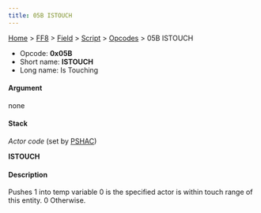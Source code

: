 ```yaml
---
title: 05B ISTOUCH
---
```


[Home](../../../../Main%20Page.md) > [FF8](../../../../FF8.md) > [Field](../../../Field.md) > [Script](../../Script.md) > [Opcodes](../Opcodes.md) > 05B ISTOUCH

-   Opcode: **0x05B**
-   Short name: **ISTOUCH**
-   Long name: Is Touching

#### Argument

none

#### Stack

  
*Actor code* (set by [PSHAC][])

**ISTOUCH**

#### Description

Pushes 1 into temp variable 0 is the specified actor is within touch
range of this entity. 0 Otherwise.

  [PSHAC]: 013%20PSHAC.md "wikilink"

